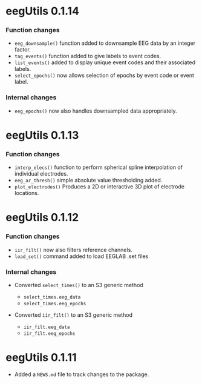 # eegUtils 0.1.14

### Function changes
- `eeg_downsample()` function added to downsample EEG data by an integer factor.
- `tag_events()` function added to give labels to event codes.
- `list_events()` added to display unique event codes and their associated labels.
- `select_epochs()` now allows selection of epochs by event code or event label.

### Internal changes
- `eeg_epochs()` now also handles downsampled data appropriately.

# eegUtils 0.1.13

### Function changes
 - `interp_elecs()` function to perform spherical spline interpolation of individual electrodes.
 - `eeg_ar_thresh()` simple absolute value thresholding added.
 - `plot_electrodes()` Produces a 2D or interactive 3D plot of electrode locations.

# eegUtils 0.1.12

### Function changes
 - `iir_filt()` now also filters reference channels.
 - `load_set()` command added to load EEGLAB .set files

### Internal changes

* Converted `select_times()` to an S3 generic method
  * `select_times.eeg_data`
  * `select_times.eeg_epochs`

* Converted `iir_filt()` to an S3 generic method
  * `iir_filt.eeg_data`
  * `iir_filt.eeg_epochs`

# eegUtils 0.1.11

* Added a `NEWS.md` file to track changes to the package.
